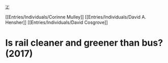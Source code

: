 [🇿](zotero://select/library/items/LU7F8YVF)

[[Entries/Individuals/Corinne Mulley]] [[Entries/Individuals/David A. Hensher]] [[Entries/Individuals/David Cosgrove]] 
# Is rail cleaner and greener than bus? (2017)

